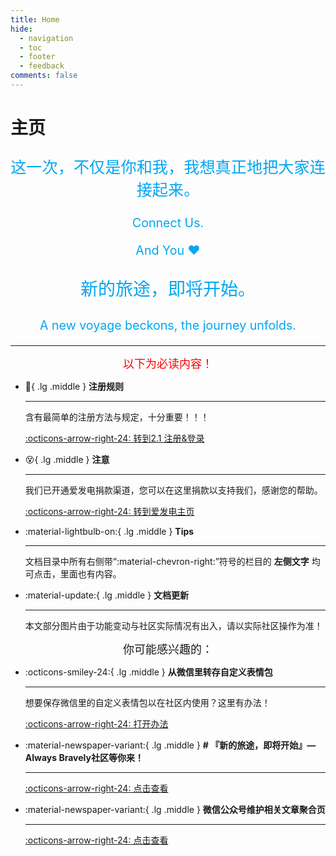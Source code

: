 ```yaml
---
title: Home
hide:
  - navigation
  - toc
  - footer
  - feedback
comments: false
---
```

# 主页

<script>!function(t,s){"object"==typeof exports&&"undefined"!=typeof module?module.exports=s():"function"==typeof define&&define.amd?define(s):(t||self).Typed=s()}(this,function(){function t(){return t=Object.assign?Object.assign.bind():function(t){for(var s=1;s<arguments.length;s++){var e=arguments[s];for(var n in e)Object.prototype.hasOwnProperty.call(e,n)&&(t[n]=e[n])}return t},t.apply(this,arguments)}var s={strings:["These are the default values...","You know what you should do?","Use your own!","Have a great day!"],stringsElement:null,typeSpeed:0,startDelay:0,backSpeed:0,smartBackspace:!0,shuffle:!1,backDelay:700,fadeOut:!1,fadeOutClass:"typed-fade-out",fadeOutDelay:500,loop:!1,loopCount:Infinity,showCursor:!0,cursorChar:"|",autoInsertCss:!0,attr:null,bindInputFocusEvents:!1,contentType:"html",onBegin:function(t){},onComplete:function(t){},preStringTyped:function(t,s){},onStringTyped:function(t,s){},onLastStringBackspaced:function(t){},onTypingPaused:function(t,s){},onTypingResumed:function(t,s){},onReset:function(t){},onStop:function(t,s){},onStart:function(t,s){},onDestroy:function(t){}},e=new(/*#__PURE__*/function(){function e(){}var n=e.prototype;return n.load=function(e,n,i){if(e.el="string"==typeof i?document.querySelector(i):i,e.options=t({},s,n),e.isInput="input"===e.el.tagName.toLowerCase(),e.attr=e.options.attr,e.bindInputFocusEvents=e.options.bindInputFocusEvents,e.showCursor=!e.isInput&&e.options.showCursor,e.cursorChar=e.options.cursorChar,e.cursorBlinking=!0,e.elContent=e.attr?e.el.getAttribute(e.attr):e.el.textContent,e.contentType=e.options.contentType,e.typeSpeed=e.options.typeSpeed,e.startDelay=e.options.startDelay,e.backSpeed=e.options.backSpeed,e.smartBackspace=e.options.smartBackspace,e.backDelay=e.options.backDelay,e.fadeOut=e.options.fadeOut,e.fadeOutClass=e.options.fadeOutClass,e.fadeOutDelay=e.options.fadeOutDelay,e.isPaused=!1,e.strings=e.options.strings.map(function(t){return t.trim()}),e.stringsElement="string"==typeof e.options.stringsElement?document.querySelector(e.options.stringsElement):e.options.stringsElement,e.stringsElement){e.strings=[],e.stringsElement.style.cssText="clip: rect(0 0 0 0);clip-path:inset(50%);height:1px;overflow:hidden;position:absolute;white-space:nowrap;width:1px;";var r=Array.prototype.slice.apply(e.stringsElement.children),o=r.length;if(o)for(var a=0;a<o;a+=1)e.strings.push(r[a].innerHTML.trim())}for(var u in e.strPos=0,e.currentElContent=this.getCurrentElContent(e),e.currentElContent&&e.currentElContent.length>0&&(e.strPos=e.currentElContent.length-1,e.strings.unshift(e.currentElContent)),e.sequence=[],e.strings)e.sequence[u]=u;e.arrayPos=0,e.stopNum=0,e.loop=e.options.loop,e.loopCount=e.options.loopCount,e.curLoop=0,e.shuffle=e.options.shuffle,e.pause={status:!1,typewrite:!0,curString:"",curStrPos:0},e.typingComplete=!1,e.autoInsertCss=e.options.autoInsertCss,e.autoInsertCss&&(this.appendCursorAnimationCss(e),this.appendFadeOutAnimationCss(e))},n.getCurrentElContent=function(t){return t.attr?t.el.getAttribute(t.attr):t.isInput?t.el.value:"html"===t.contentType?t.el.innerHTML:t.el.textContent},n.appendCursorAnimationCss=function(t){var s="data-typed-js-cursor-css";if(t.showCursor&&!document.querySelector("["+s+"]")){var e=document.createElement("style");e.setAttribute(s,"true"),e.innerHTML="\n        .typed-cursor{\n          opacity: 1;\n        }\n        .typed-cursor.typed-cursor--blink{\n          animation: typedjsBlink 0.7s infinite;\n          -webkit-animation: typedjsBlink 0.7s infinite;\n                  animation: typedjsBlink 0.7s infinite;\n        }\n        @keyframes typedjsBlink{\n          50% { opacity: 0.0; }\n        }\n        @-webkit-keyframes typedjsBlink{\n          0% { opacity: 1; }\n          50% { opacity: 0.0; }\n          100% { opacity: 1; }\n        }\n      ",document.body.appendChild(e)}},n.appendFadeOutAnimationCss=function(t){var s="data-typed-fadeout-js-css";if(t.fadeOut&&!document.querySelector("["+s+"]")){var e=document.createElement("style");e.setAttribute(s,"true"),e.innerHTML="\n        .typed-fade-out{\n          opacity: 0;\n          transition: opacity .25s;\n        }\n        .typed-cursor.typed-cursor--blink.typed-fade-out{\n          -webkit-animation: 0;\n          animation: 0;\n        }\n      ",document.body.appendChild(e)}},e}()),n=new(/*#__PURE__*/function(){function t(){}var s=t.prototype;return s.typeHtmlChars=function(t,s,e){if("html"!==e.contentType)return s;var n=t.substring(s).charAt(0);if("<"===n||"&"===n){var i;for(i="<"===n?">":";";t.substring(s+1).charAt(0)!==i&&!(1+ ++s>t.length););s++}return s},s.backSpaceHtmlChars=function(t,s,e){if("html"!==e.contentType)return s;var n=t.substring(s).charAt(0);if(">"===n||";"===n){var i;for(i=">"===n?"<":"&";t.substring(s-1).charAt(0)!==i&&!(--s<0););s--}return s},t}());/*#__PURE__*/
return function(){function t(t,s){e.load(this,s,t),this.begin()}var s=t.prototype;return s.toggle=function(){this.pause.status?this.start():this.stop()},s.stop=function(){this.typingComplete||this.pause.status||(this.toggleBlinking(!0),this.pause.status=!0,this.options.onStop(this.arrayPos,this))},s.start=function(){this.typingComplete||this.pause.status&&(this.pause.status=!1,this.pause.typewrite?this.typewrite(this.pause.curString,this.pause.curStrPos):this.backspace(this.pause.curString,this.pause.curStrPos),this.options.onStart(this.arrayPos,this))},s.destroy=function(){this.reset(!1),this.options.onDestroy(this)},s.reset=function(t){void 0===t&&(t=!0),clearInterval(this.timeout),this.replaceText(""),this.cursor&&this.cursor.parentNode&&(this.cursor.parentNode.removeChild(this.cursor),this.cursor=null),this.strPos=0,this.arrayPos=0,this.curLoop=0,t&&(this.insertCursor(),this.options.onReset(this),this.begin())},s.begin=function(){var t=this;this.options.onBegin(this),this.typingComplete=!1,this.shuffleStringsIfNeeded(this),this.insertCursor(),this.bindInputFocusEvents&&this.bindFocusEvents(),this.timeout=setTimeout(function(){0===t.strPos?t.typewrite(t.strings[t.sequence[t.arrayPos]],t.strPos):t.backspace(t.strings[t.sequence[t.arrayPos]],t.strPos)},this.startDelay)},s.typewrite=function(t,s){var e=this;this.fadeOut&&this.el.classList.contains(this.fadeOutClass)&&(this.el.classList.remove(this.fadeOutClass),this.cursor&&this.cursor.classList.remove(this.fadeOutClass));var i=this.humanizer(this.typeSpeed),r=1;!0!==this.pause.status?this.timeout=setTimeout(function(){s=n.typeHtmlChars(t,s,e);var i=0,o=t.substring(s);if("^"===o.charAt(0)&&/^\^\d+/.test(o)){var a=1;a+=(o=/\d+/.exec(o)[0]).length,i=parseInt(o),e.temporaryPause=!0,e.options.onTypingPaused(e.arrayPos,e),t=t.substring(0,s)+t.substring(s+a),e.toggleBlinking(!0)}if("`"===o.charAt(0)){for(;"`"!==t.substring(s+r).charAt(0)&&(r++,!(s+r>t.length)););var u=t.substring(0,s),p=t.substring(u.length+1,s+r),c=t.substring(s+r+1);t=u+p+c,r--}e.timeout=setTimeout(function(){e.toggleBlinking(!1),s>=t.length?e.doneTyping(t,s):e.keepTyping(t,s,r),e.temporaryPause&&(e.temporaryPause=!1,e.options.onTypingResumed(e.arrayPos,e))},i)},i):this.setPauseStatus(t,s,!0)},s.keepTyping=function(t,s,e){0===s&&(this.toggleBlinking(!1),this.options.preStringTyped(this.arrayPos,this));var n=t.substring(0,s+=e);this.replaceText(n),this.typewrite(t,s)},s.doneTyping=function(t,s){var e=this;this.options.onStringTyped(this.arrayPos,this),this.toggleBlinking(!0),this.arrayPos===this.strings.length-1&&(this.complete(),!1===this.loop||this.curLoop===this.loopCount)||(this.timeout=setTimeout(function(){e.backspace(t,s)},this.backDelay))},s.backspace=function(t,s){var e=this;if(!0!==this.pause.status){if(this.fadeOut)return this.initFadeOut();this.toggleBlinking(!1);var i=this.humanizer(this.backSpeed);this.timeout=setTimeout(function(){s=n.backSpaceHtmlChars(t,s,e);var i=t.substring(0,s);if(e.replaceText(i),e.smartBackspace){var r=e.strings[e.arrayPos+1];e.stopNum=r&&i===r.substring(0,s)?s:0}s>e.stopNum?(s--,e.backspace(t,s)):s<=e.stopNum&&(e.arrayPos++,e.arrayPos===e.strings.length?(e.arrayPos=0,e.options.onLastStringBackspaced(),e.shuffleStringsIfNeeded(),e.begin()):e.typewrite(e.strings[e.sequence[e.arrayPos]],s))},i)}else this.setPauseStatus(t,s,!1)},s.complete=function(){this.options.onComplete(this),this.loop?this.curLoop++:this.typingComplete=!0},s.setPauseStatus=function(t,s,e){this.pause.typewrite=e,this.pause.curString=t,this.pause.curStrPos=s},s.toggleBlinking=function(t){this.cursor&&(this.pause.status||this.cursorBlinking!==t&&(this.cursorBlinking=t,t?this.cursor.classList.add("typed-cursor--blink"):this.cursor.classList.remove("typed-cursor--blink")))},s.humanizer=function(t){return Math.round(Math.random()*t/2)+t},s.shuffleStringsIfNeeded=function(){this.shuffle&&(this.sequence=this.sequence.sort(function(){return Math.random()-.5}))},s.initFadeOut=function(){var t=this;return this.el.className+=" "+this.fadeOutClass,this.cursor&&(this.cursor.className+=" "+this.fadeOutClass),setTimeout(function(){t.arrayPos++,t.replaceText(""),t.strings.length>t.arrayPos?t.typewrite(t.strings[t.sequence[t.arrayPos]],0):(t.typewrite(t.strings[0],0),t.arrayPos=0)},this.fadeOutDelay)},s.replaceText=function(t){this.attr?this.el.setAttribute(this.attr,t):this.isInput?this.el.value=t:"html"===this.contentType?this.el.innerHTML=t:this.el.textContent=t},s.bindFocusEvents=function(){var t=this;this.isInput&&(this.el.addEventListener("focus",function(s){t.stop()}),this.el.addEventListener("blur",function(s){t.el.value&&0!==t.el.value.length||t.start()}))},s.insertCursor=function(){this.showCursor&&(this.cursor||(this.cursor=document.createElement("span"),this.cursor.className="typed-cursor",this.cursor.setAttribute("aria-hidden",!0),this.cursor.innerHTML=this.cursorChar,this.el.parentNode&&this.el.parentNode.insertBefore(this.cursor,this.el.nextSibling)))},t}()});
//# sourceMappingURL=typed.umd.js.map</script>
<center>
<div id="typed-strings">
  <p style="color:#02A6F2;font-size:1.8em">这一次，不仅是你和我，我想真正地把大家连接起来。</p>
  <p style="color:#02A6F2;font-size:1.4em">Connect Us.</p>
    <p style="color:#02A6F2;font-size:1.4em">And You ♥</p>
    <p style="color:#02A6F2;font-size:2em">新的旅途，即将开始。</p>
      <p style="color:#02A6F2;font-size:1.4em">A new voyage beckons, the journey unfolds.</p>
</div>
<span id="typed" style="color:#02A6F2;font-size:1.8em"></span>
</center>
<script>
  var typed = new Typed('#typed', {
    stringsElement: '#typed-strings',
    typeSpeed: 40,
    backSpeed: 20,
    startDelay: 100,
    loop: true
  });
</script>

---

<center><font  color= "red" size=4>以下为必读内容！</font></center>

<div class="grid cards" markdown>

-   :pencil:{ .lg .middle } __注册规则__

    ---
	含有最简单的注册方法与规定，十分重要！！！
	
    [:octicons-arrow-right-24: 转到2.1 注册&登录](/basic/2.1.%E6%B3%A8%E5%86%8C%26%E7%99%BB%E5%BD%95.html)


-   :dizzy_face:{ .lg .middle } __注意__

    ---
	我们已开通爱发电捐款渠道，您可以在这里捐款以支持我们，感谢您的帮助。
	
    [:octicons-arrow-right-24: 转到爱发电主页](https://afdian.net/a/always-bravely)

-   :material-lightbulb-on:{ .lg .middle } __Tips__

    ---

    文档目录中所有右侧带“:material-chevron-right:”符号的栏目的 **左侧文字** 均可点击，里面也有内容。

-   :material-update:{ .lg .middle } __文档更新__

    ---

    本文部分图片由于功能变动与社区实际情况有出入，请以实际社区操作为准！
</div>

<center><font   size=4>你可能感兴趣的：</font></center>

<div class="grid cards" markdown>

-   :octicons-smiley-24:{ .lg .middle } __从微信里转存自定义表情包__

	---
	想要保存微信里的自定义表情包以在社区内使用？这里有办法！

	[:octicons-arrow-right-24: 打开办法](/info/4.2.%E8%BD%AC%E5%AD%98%E8%A1%A8%E6%83%85%E5%8C%85.html)

-   :material-newspaper-variant:{ .lg .middle } __# 『新的旅途，即将开始』—Always Bravely社区等你来！__

    ---
    
    [:octicons-arrow-right-24: 点击查看](https://mp.weixin.qq.com/s?__biz=MzkyODYyODQyMQ==&mid=2247483795&idx=1&sn=d0b02258859472f6d4c7111253c41713&chksm=c214aa39f563232f5a0dbeed7a2cb7a2674975775b5eb5297b9e1cfb633a74aa049731392a50&token=208127206&lang=zh_CN#rd)
    
-   :material-newspaper-variant:{ .lg .middle } __微信公众号维护相关文章聚合页__

    ---
    
    [:octicons-arrow-right-24: 点击查看](http://mp.weixin.qq.com/mp/homepage?__biz=MzkyODYyODQyMQ==&hid=1&sn=99590b9945ba8299a67e85e7979199d6&scene=18#wechat_redirect)

</div>










